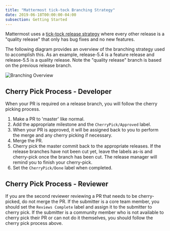 ```yaml
---
title: "Mattermost tick-tock Branching Strategy"
date: 2019-06-18T00:00:00-04:00
subsection: Getting Started
---
```


Mattermost uses a [tick-tock release strategy](https://docs.mattermost.com/process/release-faq.html#release-overview) where every other release is a "quality release" that only has bug fixes and no new features.

The following diagram provides an overview of the branching strategy used to accomplish this. As an example, release-5.4 is a feature release and release-5.5 is a quality release. Note the "quality release" branch is based on the previous release branch.

![Branching Overview](/contribute/getting-started/branching-overview.png)


## Cherry Pick Process - Developer

When your PR is required on a release branch, you will follow the cherry picking process.

1. Make a PR to 'master' like normal.
1. Add the appropriate milestone and the `CherryPick/Approved` label.
1. When your PR is approved, it will be assigned back to you to perform the merge and any cherry picking if necessary.
1. Merge the PR.
1. Cherry pick the master commit back to the appropriate releases. If the release branches have not been cut yet, leave the labels as-is and cherry-pick once the branch has been cut. The release manager will remind you to finish your cherry-pick.
1. Set the `CherryPick/Done` label when completed.


## Cherry Pick Process - Reviewer

If you are the second reviewer reviewing a PR that needs to be cherry-picked, do not merge the PR. If the submitter is a core team member, you should set the `Reviews Complete` label and assign it to the submitter to cherry pick. If the submitter is a community member who is not available to cherry pick their PR or can not do it themselves, you should follow the cherry pick process above.
